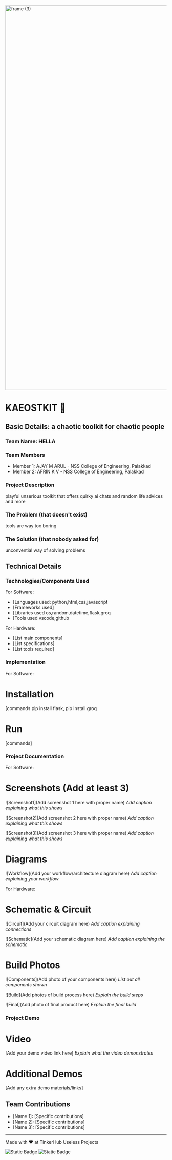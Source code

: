 <img width="3188" height="1202" alt="frame (3)" src="https://github.com/user-attachments/assets/517ad8e9-ad22-457d-9538-a9e62d137cd7" />


# KAEOSTKIT 🎯


## Basic Details: a chaotic toolkit for chaotic people
### Team Name: HELLA


### Team Members

- Member 1: AJAY M ARUL - NSS College of Engineering, Palakkad
- Member 2: AFRIN K V - NSS College of Engineering, Palakkad

### Project Description
playful unserious toolkit that offers quirky ai chats and random life advices and more

### The Problem (that doesn't exist)
tools are way too boring

### The Solution (that nobody asked for)
unconvential way of solving problems

## Technical Details
### Technologies/Components Used
For Software:
- [Languages used: python,html,css,javascript
- [Frameworks used]
- [Libraries used os,random,datetime,flask,groq
- [Tools used vscode,github

For Hardware:
- [List main components]
- [List specifications]
- [List tools required]

### Implementation
For Software:
# Installation
[commands pip install flask, pip install groq

# Run
[commands]

### Project Documentation
For Software:

# Screenshots (Add at least 3)
![Screenshot1](Add screenshot 1 here with proper name)
*Add caption explaining what this shows*

![Screenshot2](Add screenshot 2 here with proper name)
*Add caption explaining what this shows*

![Screenshot3](Add screenshot 3 here with proper name)
*Add caption explaining what this shows*

# Diagrams
![Workflow](Add your workflow/architecture diagram here)
*Add caption explaining your workflow*

For Hardware:

# Schematic & Circuit
![Circuit](Add your circuit diagram here)
*Add caption explaining connections*

![Schematic](Add your schematic diagram here)
*Add caption explaining the schematic*

# Build Photos
![Components](Add photo of your components here)
*List out all components shown*

![Build](Add photos of build process here)
*Explain the build steps*

![Final](Add photo of final product here)
*Explain the final build*

### Project Demo
# Video
[Add your demo video link here]
*Explain what the video demonstrates*

# Additional Demos
[Add any extra demo materials/links]

## Team Contributions
- [Name 1]: [Specific contributions]
- [Name 2]: [Specific contributions]
- [Name 3]: [Specific contributions]

---
Made with ❤️ at TinkerHub Useless Projects 

![Static Badge](https://img.shields.io/badge/TinkerHub-24?color=%23000000&link=https%3A%2F%2Fwww.tinkerhub.org%2F)
![Static Badge](https://img.shields.io/badge/UselessProjects--25-25?link=https%3A%2F%2Fwww.tinkerhub.org%2Fevents%2FQ2Q1TQKX6Q%2FUseless%2520Projects)




